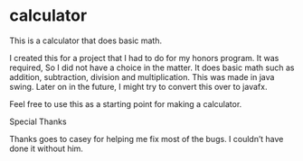 # calculator


This is a calculator that does basic math. 

I created this for a project that I had to do for my honors program. It was required, So I did not have a choice in the matter. 
It does basic math such as addition, subtraction, division and multiplication.  This was made in java swing. Later on in the future, I might try to convert this over to javafx. 

Feel free to use this as a starting point for making a calculator. 

Special Thanks 

Thanks goes to casey for helping me fix most of the bugs.  I couldn’t have done it without him. 

